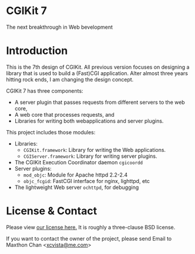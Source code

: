# CGIKit 7

The next breakthrough in Web bevelopment

# Introduction

This is the 7th design of CGIKit. All previous version focuses on designing a
library that is used to build a (Fast)CGI application. Alter almost three years
hitting rock ends, I am changing the design concept.

CGIKit 7 has three components:

*   A server plugin that passes requests from different servers to the web core,
*   A web core that processes requests, and
*   Libraries for writing both webapplications and server plugins.

This project includes those modules:

*   Libraries:
    *   `CGIKit.framework`: Library for writing the Web applications.
    *   `CGIServer.framework`: Library for writing server plugins.
*   The CGIKit Execution Coordinator daemon `cgicoordd`
*   Server plugins:
    *   `mod_objc`: Module for Apache httpd 2.2-2.4
    *   `objc_fcgid`: FastCGI interface for nginx, lighttpd, etc
*   The lightweight Web server `ochttpd`, for debugging

# License & Contact

Please view [our license here.](LICENSE.md) It is roughly a three-clause BSD
license.

If you want to contact the owner of the project, please send Email to Maxthon
Chan &lt;<xcvista@me.com>&gt;
